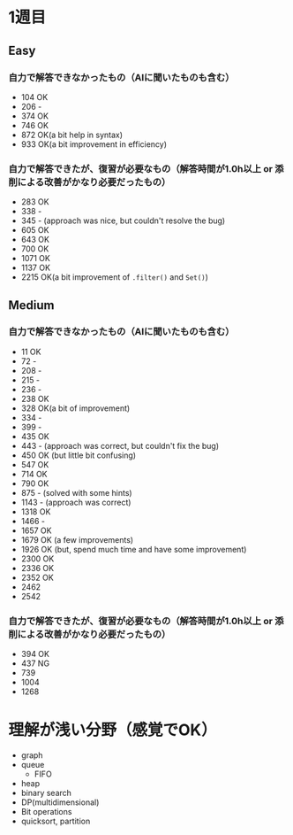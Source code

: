 # 1週目
## Easy
### 自力で解答できなかったもの（AIに聞いたものも含む）
- 104 OK
- 206 -
- 374 OK
- 746 OK
- 872 OK(a bit help in syntax)
- 933 OK(a bit improvement in efficiency)
### 自力で解答できたが、復習が必要なもの（解答時間が1.0h以上 or 添削による改善がかなり必要だったもの）
- 283 OK
- 338 -
- 345 - (approach was nice, but couldn't resolve the bug)
- 605 OK
- 643 OK
- 700 OK
- 1071 OK
- 1137 OK
- 2215 OK(a bit improvement of `.filter()` and `Set()`)

## Medium
### 自力で解答できなかったもの（AIに聞いたものも含む）
- 11 OK
- 72 -
- 208 -
- 215 - 
- 236 - 
- 238 OK
- 328 OK(a bit of improvement)
- 334 - 
- 399 - 
- 435 OK
- 443 - (approach was correct, but couldn't fix the bug)
- 450 OK (but little bit confusing)
- 547 OK
- 714 OK
- 790 OK
- 875 - (solved with some hints)
- 1143 - (approach was correct)
- 1318 OK
- 1466 -
- 1657 OK
- 1679 OK (a few improvements)
- 1926 OK (but, spend much time and have some improvement)
- 2300 OK
- 2336 OK
- 2352 OK
- 2462
- 2542
### 自力で解答できたが、復習が必要なもの（解答時間が1.0h以上 or 添削による改善がかなり必要だったもの）
- 394 OK
- 437 NG
- 739
- 1004
- 1268

# 理解が浅い分野（感覚でOK）
- graph
- queue
  - FIFO
- heap
- binary search
- DP(multidimensional)
- Bit operations
- quicksort, partition

